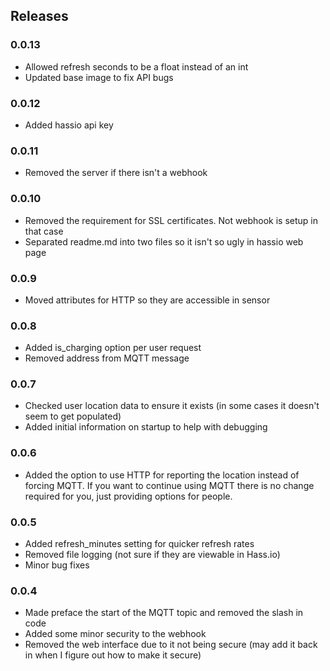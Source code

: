 ## Releases

### 0.0.13

- Allowed refresh seconds to be a float instead of an int
- Updated base image to fix API bugs

### 0.0.12

- Added hassio api key

### 0.0.11

- Removed the server if there isn't a webhook

### 0.0.10

- Removed the requirement for SSL certificates.  Not webhook is setup in that case
- Separated readme.md into two files so it isn't so ugly in hassio web page

### 0.0.9

- Moved attributes for HTTP so they are accessible in sensor

### 0.0.8

- Added is_charging option per user request
- Removed address from MQTT message

### 0.0.7

- Checked user location data to ensure it exists (in some cases it doesn't seem to get populated)
- Added initial information on startup to help with debugging

### 0.0.6

- Added the option to use HTTP for reporting the location instead of forcing MQTT. If you want to continue using MQTT there is no change required for you, just providing options for people.

### 0.0.5

- Added refresh_minutes setting for quicker refresh rates
- Removed file logging (not sure if they are viewable in Hass.io)
- Minor bug fixes

### 0.0.4

- Made preface the start of the MQTT topic and removed the slash in code
- Added some minor security to the webhook
- Removed the web interface due to it not being secure (may add it back in when I figure out how to make it secure)
